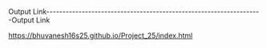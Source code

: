 Output Link-------------------------------------------------------------------Output Link


https://bhuvanesh16s25.github.io/Project_25/index.html
